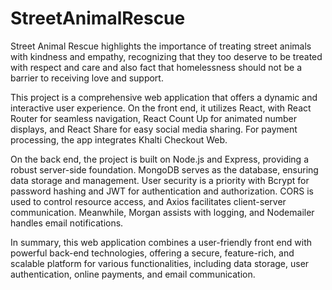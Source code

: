 # StreetAnimalRescue
Street Animal Rescue highlights the importance of treating street animals with kindness and empathy,
recognizing that they too deserve to be treated with respect and
care and also fact that homelessness should not be a barrier to receiving love and support.

This project is a comprehensive web application that offers a dynamic and interactive user experience. On the front end,
it utilizes React, with React Router for seamless navigation, React Count Up for animated number displays,
and React Share for easy social media sharing. For payment processing, the app integrates Khalti Checkout Web.

On the back end, the project is built on Node.js and Express, providing a robust server-side foundation.
MongoDB serves as the database, ensuring data storage and management. User security is a priority with Bcrypt for password hashing
and JWT for authentication and authorization. CORS is used to control resource access, and Axios facilitates client-server communication.
Meanwhile, Morgan assists with logging, and Nodemailer handles email notifications.

In summary, this web application combines a user-friendly front end with powerful back-end technologies,
offering a secure, feature-rich, and scalable platform for various functionalities, including data storage, 
user authentication, online payments, and email communication.
